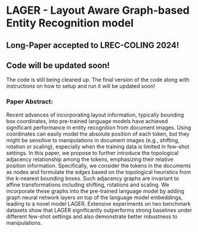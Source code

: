 # LAGER - Layout Aware Graph-based Entity Recognition model

## Long-Paper accepted to LREC-COLING 2024! 

## Code will be updated soon!

The code is still being cleaned up. The final version of the code along with instructions on how to setup and run it will be updated soon! 

### Paper Abstract:
Recent advances of incorporating layout information, typically bounding box coordinates, into pre-trained language models have achieved significant performance in entity recognition from document images. Using coordinates can easily model the absolute position of each token, but they might be sensitive to manipulations in document images (e.g., shifting, rotation or scaling), especially when the training data is limited in few-shot settings. In this paper, we propose to further introduce the topological adjacency relationship among the tokens, emphasizing their relative position information. Specifically, we consider the tokens in the documents as nodes and formulate the edges based on the topological heuristics from the k-nearest bounding boxes. Such adjacency graphs are invariant to affine transformations including shifting, rotations and scaling. We incorporate these graphs into the pre-trained language model by adding graph neural network layers on top of the language model embeddings, leading to a novel model LAGER. Extensive experiments on two benchmark datasets show that LAGER significantly outperforms strong baselines under different few-shot settings and also demonstrate better robustness to manipulations.



